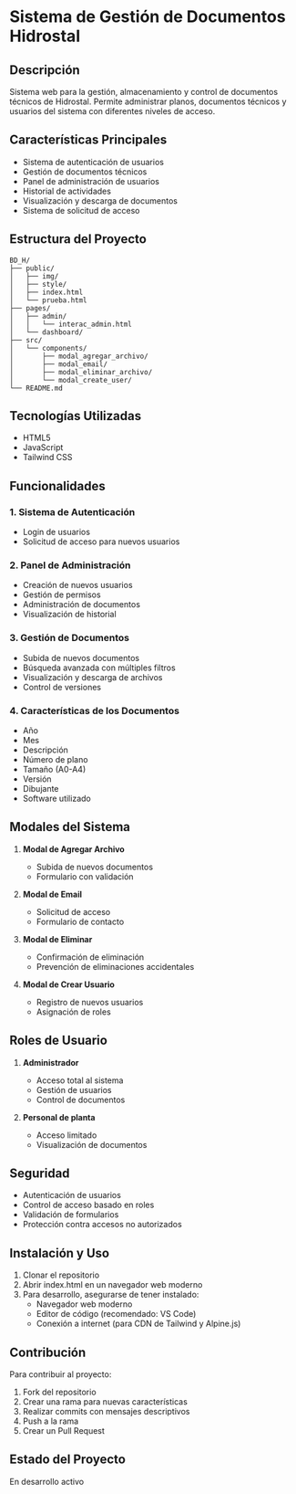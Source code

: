 # Sistema de Gestión de Documentos Hidrostal

## Descripción
Sistema web para la gestión, almacenamiento y control de documentos técnicos de Hidrostal. Permite administrar planos, documentos técnicos y usuarios del sistema con diferentes niveles de acceso.

## Características Principales
- Sistema de autenticación de usuarios
- Gestión de documentos técnicos
- Panel de administración de usuarios
- Historial de actividades
- Visualización y descarga de documentos
- Sistema de solicitud de acceso

## Estructura del Proyecto
```
BD_H/
├── public/
│   ├── img/
│   ├── style/
│   ├── index.html
│   └── prueba.html
├── pages/
│   ├── admin/
│   │   └── interac_admin.html
│   └── dashboard/
├── src/
│   └── components/
│       ├── modal_agregar_archivo/
│       ├── modal_email/
│       ├── modal_eliminar_archivo/
│       └── modal_create_user/
└── README.md
```

## Tecnologías Utilizadas
- HTML5
- JavaScript
- Tailwind CSS

## Funcionalidades

### 1. Sistema de Autenticación
- Login de usuarios
- Solicitud de acceso para nuevos usuarios

### 2. Panel de Administración
- Creación de nuevos usuarios
- Gestión de permisos
- Administración de documentos
- Visualización de historial

### 3. Gestión de Documentos
- Subida de nuevos documentos
- Búsqueda avanzada con múltiples filtros
- Visualización y descarga de archivos
- Control de versiones

### 4. Características de los Documentos
- Año
- Mes
- Descripción
- Número de plano
- Tamaño (A0-A4)
- Versión
- Dibujante
- Software utilizado

## Modales del Sistema
1. **Modal de Agregar Archivo**
   - Subida de nuevos documentos
   - Formulario con validación

2. **Modal de Email**
   - Solicitud de acceso
   - Formulario de contacto

3. **Modal de Eliminar**
   - Confirmación de eliminación
   - Prevención de eliminaciones accidentales

4. **Modal de Crear Usuario**
   - Registro de nuevos usuarios
   - Asignación de roles

## Roles de Usuario
1. **Administrador**
   - Acceso total al sistema
   - Gestión de usuarios
   - Control de documentos

2. **Personal de planta**
   - Acceso limitado
   - Visualización de documentos

## Seguridad
- Autenticación de usuarios
- Control de acceso basado en roles
- Validación de formularios
- Protección contra accesos no autorizados

## Instalación y Uso
1. Clonar el repositorio
2. Abrir index.html en un navegador web moderno
3. Para desarrollo, asegurarse de tener instalado:
   - Navegador web moderno
   - Editor de código (recomendado: VS Code)
   - Conexión a internet (para CDN de Tailwind y Alpine.js)

## Contribución
Para contribuir al proyecto:
1. Fork del repositorio
2. Crear una rama para nuevas características
3. Realizar commits con mensajes descriptivos
4. Push a la rama
5. Crear un Pull Request

## Estado del Proyecto
En desarrollo activo